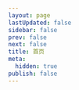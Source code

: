 ```yaml
---
layout: page
lastUpdated: false
sidebar: false
prev: false
next: false
title: 首页
meta:
  hidden: true
publish: false
---
```


<script setup>
  import HomePage from ".vitepress/theme/components/HomePage.vue";
</script>

<HomePage />
